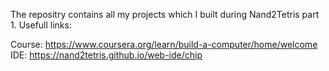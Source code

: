 The repositry contains all my projects which I built during Nand2Tetris part 1.
Usefull links:

Course: https://www.coursera.org/learn/build-a-computer/home/welcome
IDE: https://nand2tetris.github.io/web-ide/chip
